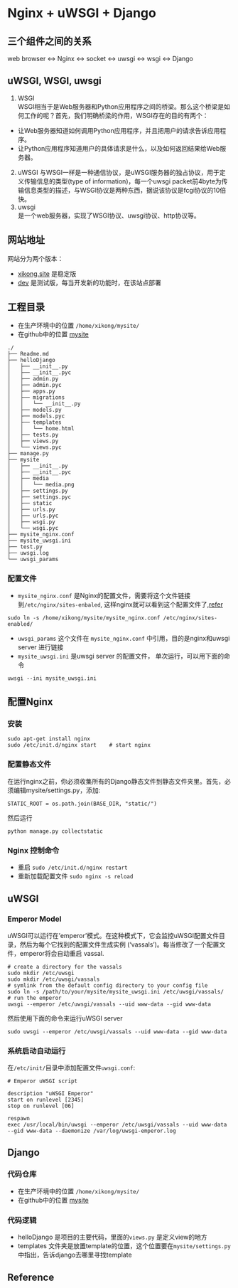 # Nginx + uWSGI + Django
## 三个组件之间的关系
web browser <-> Nginx <-> socket <-> uwsgi <-> wsgi <-> Django
## uWSGI, WSGI, uwsgi
1. WSGI  
WSGI相当于是Web服务器和Python应用程序之间的桥梁。那么这个桥梁是如何工作的呢？首先，我们明确桥梁的作用，WSGI存在的目的有两个：  
- 让Web服务器知道如何调用Python应用程序，并且把用户的请求告诉应用程序。  
- 让Python应用程序知道用户的具体请求是什么，以及如何返回结果给Web服务器。
2. uWSGI
与WSGI一样是一种通信协议，是uWSGI服务器的独占协议，用于定义传输信息的类型(type of information)，每一个uwsgi packet前4byte为传输信息类型的描述，与WSGI协议是两种东西，据说该协议是fcgi协议的10倍快。
3. uwsgi  
是一个web服务器，实现了WSGI协议、uwsgi协议、http协议等。
## 网站地址
网站分为两个版本：
- [xikong.site](http://xikong.site) 是稳定版  
- [dev](http://xikong.site/dev) 是测试版，每当开发新的功能时，在该站点部署
## 工程目录
- 在生产环境中的位置 `/home/xikong/mysite/`
- 在github中的位置 [mysite](https://github.com/AprilKK/mysite,"helloDjango")
```
./
├── Readme.md
├── helloDjango
│   ├── __init__.py
│   ├── __init__.pyc
│   ├── admin.py
│   ├── admin.pyc
│   ├── apps.py
│   ├── migrations
│   │   └── __init__.py
│   ├── models.py
│   ├── models.pyc
│   ├── templates
│   │   └── home.html
│   ├── tests.py
│   ├── views.py
│   └── views.pyc
├── manage.py
├── mysite
│   ├── __init__.py
│   ├── __init__.pyc
│   ├── media
│   │   └── media.png
│   ├── settings.py
│   ├── settings.pyc
│   ├── static
│   ├── urls.py
│   ├── urls.pyc
│   ├── wsgi.py
│   └── wsgi.pyc
├── mysite_nginx.conf
├── mysite_uwsgi.ini
├── test.py
├── uwsgi.log
└── uwsgi_params
```
### 配置文件
- `mysite_nginx.conf` 是Nginx的配置文件，需要将这个文件链接到`/etc/nginx/sites-enbaled`, 这样nginx就可以看到这个配置文件了,[refer][1]
```
sudo ln -s /home/xikong/mysite/mysite_nginx.conf /etc/nginx/sites-enabled/
```
- `uwsgi_params` 这个文件在 `mysite_nginx.conf` 中引用，目的是nginx和uwsgi server 进行链接
- `mysite_uwsgi.ini` 是uwsgi server 的配置文件， 单次运行，可以用下面的命令
```
uwsgi --ini mysite_uwsgi.ini
```
## 配置Nginx
### 安装
``` 
sudo apt-get install nginx
sudo /etc/init.d/nginx start    # start nginx
```
### 配置静态文件
在运行nginx之前，你必须收集所有的Django静态文件到静态文件夹里。首先，必须编辑mysite/settings.py，添加:
```
STATIC_ROOT = os.path.join(BASE_DIR, "static/")
```
然后运行
```
python manage.py collectstatic
```
### Nginx 控制命令
- 重启 `sudo /etc/init.d/nginx restart`
- 重新加载配置文件 `sudo nginx -s reload`

## uWSGI 
### Emperor Model
uWSGI可以运行在’emperor’模式。在这种模式下，它会监控uWSGI配置文件目录，然后为每个它找到的配置文件生成实例 (‘vassals’)。每当修改了一个配置文件，emperor将会自动重启 vassal.

```
# create a directory for the vassals
sudo mkdir /etc/uwsgi
sudo mkdir /etc/uwsgi/vassals
# symlink from the default config directory to your config file
sudo ln -s /path/to/your/mysite/mysite_uwsgi.ini /etc/uwsgi/vassals/
# run the emperor
uwsgi --emperor /etc/uwsgi/vassals --uid www-data --gid www-data
```
然后使用下面的命令来运行uWSGI server
```
sudo uwsgi --emperor /etc/uwsgi/vassals --uid www-data --gid www-data
```
### 系统启动自动运行
在`/etc/init/`目录中添加配置文件`uwsgi.conf`:
```
# Emperor uWSGI script

description "uWSGI Emperor"
start on runlevel [2345]
stop on runlevel [06]

respawn
exec /usr/local/bin/uwsgi --emperor /etc/uwsgi/vassals --uid www-data --gid www-data --daemonize /var/log/uwsgi-emperor.log
```
## Django
### 代码仓库
- 在生产环境中的位置 `/home/xikong/mysite/`
- 在github中的位置 [mysite](https://github.com/AprilKK/mysite,"helloDjango")
### 代码逻辑
- helloDjango 是项目的主要代码，里面的`views.py` 是定义view的地方
- templates 文件夹是放置template的位置，这个位置要在`mysite/settings.py`中指出，告诉django去哪里寻找template


## Reference
[1]: https://uwsgi-docs-zh.readthedocs.io/zh_CN/latest/tutorials/Django_and_nginx.html